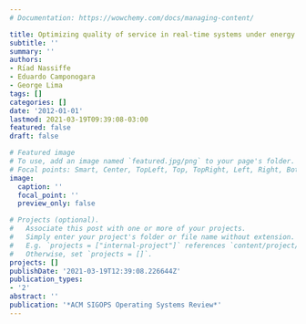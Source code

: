 ```yaml
---
# Documentation: https://wowchemy.com/docs/managing-content/

title: Optimizing quality of service in real-time systems under energy constraints
subtitle: ''
summary: ''
authors:
- Rı́ad Nassiffe
- Eduardo Camponogara
- George Lima
tags: []
categories: []
date: '2012-01-01'
lastmod: 2021-03-19T09:39:08-03:00
featured: false
draft: false

# Featured image
# To use, add an image named `featured.jpg/png` to your page's folder.
# Focal points: Smart, Center, TopLeft, Top, TopRight, Left, Right, BottomLeft, Bottom, BottomRight.
image:
  caption: ''
  focal_point: ''
  preview_only: false

# Projects (optional).
#   Associate this post with one or more of your projects.
#   Simply enter your project's folder or file name without extension.
#   E.g. `projects = ["internal-project"]` references `content/project/deep-learning/index.md`.
#   Otherwise, set `projects = []`.
projects: []
publishDate: '2021-03-19T12:39:08.226644Z'
publication_types:
- '2'
abstract: ''
publication: '*ACM SIGOPS Operating Systems Review*'
---
```

